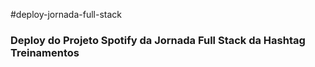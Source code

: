 #deploy-jornada-full-stack

### Deploy do Projeto Spotify da Jornada Full Stack da Hashtag Treinamentos
